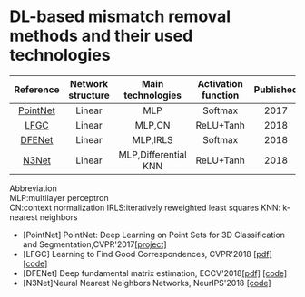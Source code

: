 # DL-based mismatch removal methods and their used technologies




| **Reference**       | **Network structure** | **Main technologies** | **Activation function** | **Published** |
|:-------------------:|:---------------------:|:---------------------:|:-----------------------:|:--------------:|
|[PointNet](#PointNet)|  Linear               |  MLP                  | Softmax                  | 2017|
|[LFGC](#LFGC)        |  Linear               |  MLP,CN               | ReLU+Tanh                | 2018|
|[DFENet](#DFE)       |  Linear               |  MLP,IRLS             | Softmax                  | 2018|
|[N3Net](#N3N)        |  Linear               |  MLP,Differential KNN  | ReLU+Tanh                | 2018|




Abbreviation  
MLP:multilayer perceptron  
CN:context normalization
IRLS:iteratively reweighted least squares
KNN: k-nearest neighbors


- <a id="PointNet">[PointNet]</a> PointNet: Deep Learning on Point Sets for 3D Classification and Segmentation,CVPR'2017[[project]](https://stanford.edu/~rqi/pointnet/)
- <a id="LFGC">[LFGC]</a> Learning to Find Good Correspondences, CVPR'2018 [[pdf]](http://openaccess.thecvf.com/content_cvpr_2018/CameraReady/1453.pdf) [[code]](https://github.com/vcg-uvic/learned-correspondence-release)
- <a id="DFE">[DFENet]</a> Deep fundamental matrix estimation, ECCV'2018[[pdf]](https://openaccess.thecvf.com/content_ECCV_2018/papers/Rene_Ranftl_Deep_Fundamental_Matrix_ECCV_2018_paper.pdf) [[code]](https://github.com/isl-org/DFE)
- <a id="N3N">[N3Net]</a>Neural Nearest Neighbors Networks, NeurIPS'2018 [[code]](https://github.com/visinf/n3net/)
